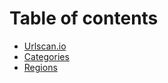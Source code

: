 # Table of contents

* [Urlscan.io](README.md)
* [Categories](categories.md)
* [Regions](regions.md)

